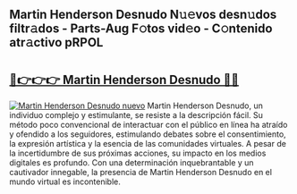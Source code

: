 ## Martin Henderson Desnudo N𝚞𝚎vos desn𝚞dos filtr𝚊dos - Parts-Aug F𝚘tos vid𝚎o - C𝚘ntenido atr𝚊ctivo pRPOL

# <h2><a href="http://mb5gzi.tromn.icu/?c=Martin+Henderson+Desnudo">🔗👉👉👉 Martin Henderson Desnudo 🔗🔗</a></h2>

[![Martin Henderson Desnudo nuevo](https://i.imgur.com/pEAQMta.gif)](http://mb5gzi.tromn.icu/?c=Martin+Henderson+Desnudo)
Martin Henderson Desnudo, un individuo complejo y estimulante, se resiste a la descripción fácil. Su método poco convencional de interactuar con el público en línea ha atraído y ofendido a los seguidores, estimulando debates sobre el consentimiento, la expresión artística y la esencia de las comunidades virtuales. A pesar de la incertidumbre de sus próximas acciones, su impacto en los medios digitales es profundo. Con una determinación inquebrantable y un cautivador innegable, la presencia de Martin Henderson Desnudo en el mundo virtual es incontenible.
